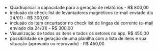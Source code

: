 - Quadruplicar a capacidade para a geração de relatórios - R$ 800,00
- inclusão do check-list de levantadores magnéticos (e-mail enviado dia 24/01) - R$ 300,00
- inclusão do item encurtador no check list de lingas de corrente (e-mail enviado dia 24/01) - R$ 300,00
- Visualização de todos os itens e todos os setores no app. R$ 450,00
- possibilidade de geração de uma planilha com a lista de itens e sua situação (aprovado ou reprovado) - R$ 450,00




